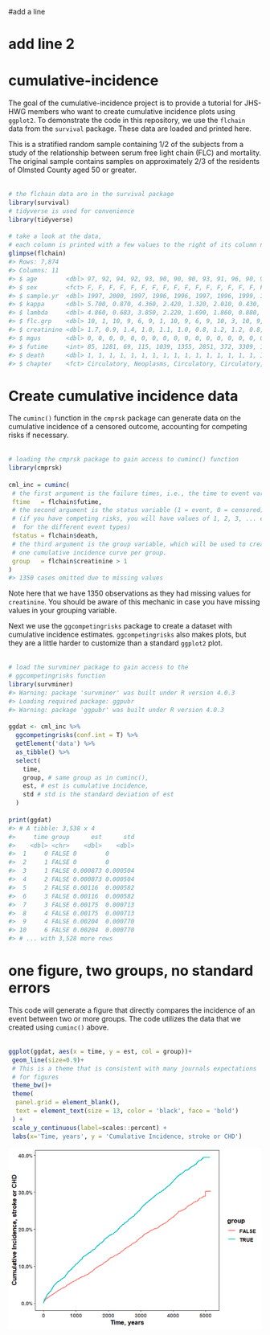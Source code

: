 
<!-- README.md is generated from README.Rmd. Please edit that file -->
#add a line
# add line 2


# cumulative-incidence

The goal of the cumulative-incidence project is to provide a tutorial
for JHS-HWG members who want to create cumulative incidence plots using
`ggplot2`. To demonstrate the code in this repository, we use the
`flchain` data from the `survival` package. These data are loaded and
printed here.

This is a stratified random sample containing 1/2 of the subjects from a
study of the relationship between serum free light chain (FLC) and
mortality. The original sample contains samples on approximately 2/3 of
the residents of Olmsted County aged 50 or greater.

``` r

# the flchain data are in the survival package
library(survival)
# tidyverse is used for convenience
library(tidyverse)

# take a look at the data, 
# each column is printed with a few values to the right of its column name
glimpse(flchain)
#> Rows: 7,874
#> Columns: 11
#> $ age        <dbl> 97, 92, 94, 92, 93, 90, 90, 90, 93, 91, 96, 90, 90, 97, ...
#> $ sex        <fct> F, F, F, F, F, F, F, F, F, F, F, F, F, F, F, F, F, F, F,...
#> $ sample.yr  <dbl> 1997, 2000, 1997, 1996, 1996, 1997, 1996, 1999, 1996, 19...
#> $ kappa      <dbl> 5.700, 0.870, 4.360, 2.420, 1.320, 2.010, 0.430, 2.470, ...
#> $ lambda     <dbl> 4.860, 0.683, 3.850, 2.220, 1.690, 1.860, 0.880, 2.700, ...
#> $ flc.grp    <dbl> 10, 1, 10, 9, 6, 9, 1, 10, 9, 6, 9, 10, 3, 10, 9, 6, 7, ...
#> $ creatinine <dbl> 1.7, 0.9, 1.4, 1.0, 1.1, 1.0, 0.8, 1.2, 1.2, 0.8, 1.3, 1...
#> $ mgus       <dbl> 0, 0, 0, 0, 0, 0, 0, 0, 0, 0, 0, 0, 0, 0, 0, 0, 0, 0, 0,...
#> $ futime     <int> 85, 1281, 69, 115, 1039, 1355, 2851, 372, 3309, 1326, 27...
#> $ death      <dbl> 1, 1, 1, 1, 1, 1, 1, 1, 1, 1, 1, 1, 1, 1, 1, 1, 1, 1, 1,...
#> $ chapter    <fct> Circulatory, Neoplasms, Circulatory, Circulatory, Circul...
```

# Create cumulative incidence data

The `cuminc()` function in the `cmprsk` package can generate data on the
cumulative incidence of a censored outcome, accounting for competing
risks if necessary.

``` r

# loading the cmprsk package to gain access to cuminc() function
library(cmprsk)

cml_inc = cuminc(
 # the first argument is the failure times, i.e., the time to event variable
 ftime   = flchain$futime, 
 # the second argument is the status variable (1 = event, 0 = censored)
 # (if you have competing risks, you will have values of 1, 2, 3, ... etc 
 #  for the different event types)
 fstatus = flchain$death,
 # the third argument is the group variable, which will be used to create 
 # one cumulative incidence curve per group.
 group   = flchain$creatinine > 1
)
#> 1350 cases omitted due to missing values
```

Note here that we have 1350 observations as they had missing values for
`creatinine`. You should be aware of this mechanic in case you have
missing values in your grouping variable.

Next we use the `ggcompetingrisks` package to create a dataset with
cumulative incidence estimates. `ggcompetingrisks` also makes plots, but
they are a little harder to customize than a standard `ggplot2` plot.

``` r

# load the survminer package to gain access to the
# ggcompetingrisks function 
library(survminer)
#> Warning: package 'survminer' was built under R version 4.0.3
#> Loading required package: ggpubr
#> Warning: package 'ggpubr' was built under R version 4.0.3

ggdat <- cml_inc %>%
  ggcompetingrisks(conf.int = T) %>%
  getElement('data') %>%
  as_tibble() %>%
  select(
    time,
    group, # same group as in cuminc(),
    est, # est is cumulative incidence,
    std # std is the standard deviation of est
  )

print(ggdat)
#> # A tibble: 3,538 x 4
#>     time group      est      std
#>    <dbl> <chr>    <dbl>    <dbl>
#>  1     0 FALSE 0        0       
#>  2     1 FALSE 0        0       
#>  3     1 FALSE 0.000873 0.000504
#>  4     2 FALSE 0.000873 0.000504
#>  5     2 FALSE 0.00116  0.000582
#>  6     3 FALSE 0.00116  0.000582
#>  7     3 FALSE 0.00175  0.000713
#>  8     4 FALSE 0.00175  0.000713
#>  9     4 FALSE 0.00204  0.000770
#> 10     6 FALSE 0.00204  0.000770
#> # ... with 3,528 more rows
```

# one figure, two groups, no standard errors

This code will generate a figure that directly compares the incidence of
an event between two or more groups. The code utilizes the data that we
created using `cuminc()` above.

``` r

ggplot(ggdat, aes(x = time, y = est, col = group))+
 geom_line(size=0.9)+
 # This is a theme that is consistent with many journals expectations
 # for figures
 theme_bw()+
 theme(
  panel.grid = element_blank(),
  text = element_text(size = 13, color = 'black', face = 'bold')
 ) +
 scale_y_continuous(label=scales::percent) +
 labs(x='Time, years', y = 'Cumulative Incidence, stroke or CHD')
```

![](README_files/figure-gfm/unnamed-chunk-2-1.png)<!-- -->
